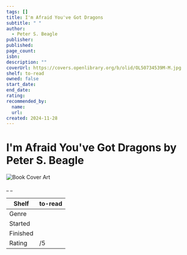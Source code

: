 ```yaml
---
tags: []
title: I'm Afraid You've Got Dragons
subtitle: " "
author:
  - Peter S. Beagle
publisher:
published:
page_count:
isbn:
description: ""
coverUrl: https://covers.openlibrary.org/b/olid/OL50734539M-M.jpg
shelf: to-read
owned: false
start_date:
end_date:
rating:
recommended_by:
  name:
  url:
created: 2024-11-28
---
```


# I'm Afraid You've Got Dragons by Peter S. Beagle

![Book Cover Art](https://covers.openlibrary.org/b/olid/OL50734539M-M.jpg)

_ _

| Shelf | to-read |
| --- | --- |
| Genre |  |
| Started |  |
| Finished |  |
| Rating | /5 |
